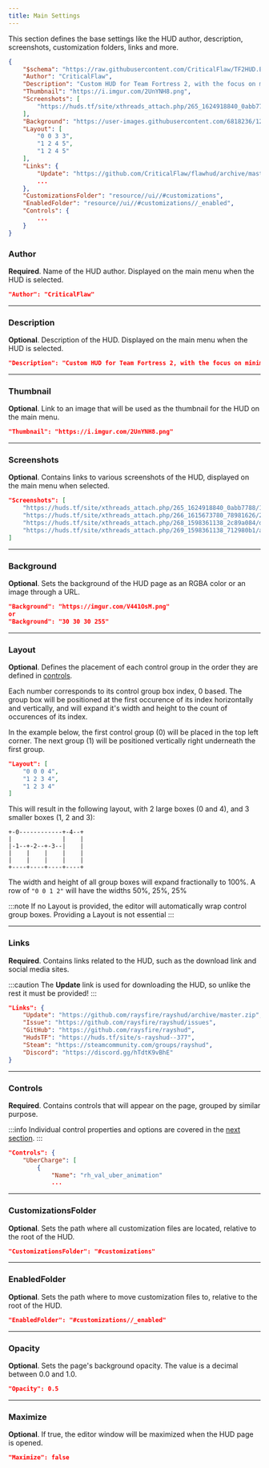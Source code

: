```yaml
---
title: Main Settings
---
```


This section defines the base settings like the HUD author, description, screenshots, customization folders, links and more.

```json
{
	"$schema": "https://raw.githubusercontent.com/CriticalFlaw/TF2HUD.Editor/master/src/TF2HUD.Editor/JSON/Schema/schema.json",
	"Author": "CriticalFlaw",
	"Description": "Custom HUD for Team Fortress 2, with the focus on minimalistic design and dark themed colors.",
	"Thumbnail": "https://i.imgur.com/2UnYNH8.png",
	"Screenshots": [
		"https://huds.tf/site/xthreads_attach.php/265_1624918840_0abb7788/12ebcf7249f0af8372f3ab5a0ac8c74f/20210628180837_1.jpg"
	],
	"Background": "https://user-images.githubusercontent.com/6818236/123523046-34d56600-d68f-11eb-8838-fbf112c45ea7.png",
	"Layout": [
		"0 0 3 3",
		"1 2 4 5",
		"1 2 4 5"
	],
	"Links": {
		"Update": "https://github.com/CriticalFlaw/flawhud/archive/master.zip",
		...
	},
	"CustomizationsFolder": "resource//ui//#customizations",
	"EnabledFolder": "resource//ui//#customizations//_enabled",
	"Controls": {
		...
	}
}
```

### Author

**Required**. Name of the HUD author. Displayed on the main menu when the HUD is selected.

```json
"Author": "CriticalFlaw"
```

---

### Description

**Optional**. Description of the HUD. Displayed on the main menu when the HUD is selected.

```json
"Description": "Custom HUD for Team Fortress 2, with the focus on minimalistic design and dark themed colors."
```

---


### Thumbnail

**Optional**. Link to an image that will be used as the thumbnail for the HUD on the main menu.

```json
"Thumbnail": "https://i.imgur.com/2UnYNH8.png"
```

---

### Screenshots

**Optional**. Contains links to various screenshots of the HUD, displayed on the main menu when selected.

```json
"Screenshots": [
    "https://huds.tf/site/xthreads_attach.php/265_1624918840_0abb7788/12ebcf7249f0af8372f3ab5a0ac8c74f/20210628180837_1.jpg",
    "https://huds.tf/site/xthreads_attach.php/266_1615673780_78981626/2bc3c541513a0c34ee59bf6c763f5529/20210313171549_1.jpg",
    "https://huds.tf/site/xthreads_attach.php/268_1598361138_2c89a084/d42f548731cad1d9703da2df26854ce8/BebP8MR.png",
    "https://huds.tf/site/xthreads_attach.php/269_1598361138_712980b1/a4b1e6feed379517f3cd678a8cbb3db9/gB7GjxF.png"
]
```

---

### Background

**Optional**. Sets the background of the HUD page as an RGBA color or an image through a URL.

```json
"Background": "https://imgur.com/V441OsM.png"
or
"Background": "30 30 30 255"
```

---

### Layout

**Optional**. Defines the placement of each control group in the order they are defined in [controls][docs-controls].

Each number corresponds to its control group box index, 0 based. The group box will be positioned at the first occurence of its index horizontally and vertically, and will expand it's width and height to the count of occurences of its index.

In the example below, the first control group (0) will be placed in the top left corner. The next group (1) will be positioned vertically right underneath the first group.

```json
"Layout": [
	"0 0 0 4",
	"1 2 3 4",
	"1 2 3 4"
]
```

This will result in the following layout, with 2 large boxes (0 and 4), and 3 smaller boxes (1, 2 and 3):

```
+-0------------+-4--+
|              |    |
|-1--+-2--+-3--|    |
|    |    |    |    |
|    |    |    |    |
+----+----+----+----+
```

The width and height of all group boxes will expand fractionally to 100%. A row of `"0 0 1 2"` will have the widths 50%, 25%, 25%

:::note
If no Layout is provided, the editor will automatically wrap control group boxes. Providing a Layout is not essential
:::

---

### Links

**Required**. Contains links related to the HUD, such as the download link and social media sites.

:::caution
The **Update** link is used for downloading the HUD, so unlike the rest it must be provided!
:::

```json
"Links": {
	"Update": "https://github.com/raysfire/rayshud/archive/master.zip",
	"Issue": "https://github.com/raysfire/rayshud/issues",
	"GitHub": "https://github.com/raysfire/rayshud",
	"HudsTF": "https://huds.tf/site/s-rayshud--377",
	"Steam": "https://steamcommunity.com/groups/rayshud",
	"Discord": "https://discord.gg/hTdtK9vBhE"
}
```

---

### Controls

**Required**. Contains controls that will appear on the page, grouped by similar purpose.

:::info
Individual control properties and options are covered in the [next section][docs-controls].
:::

```json
"Controls": {
	"UberCharge": [
		{
			"Name": "rh_val_uber_animation"
			...
```

---

### CustomizationsFolder

**Optional**. Sets the path where all customization files are located, relative to the root of the HUD.

```json
"CustomizationsFolder": "#customizations"
```

---

### EnabledFolder

**Optional**. Sets the path where to move customization files to, relative to the root of the HUD.

```json
"EnabledFolder": "#customizations//_enabled"
```

---

### Opacity

**Optional**. Sets the page's background opacity. The value is a decimal between 0.0 and 1.0.

```json
"Opacity": 0.5
```

---

### Maximize

**Optional**. If true, the editor window will be maximized when the HUD page is opened.

```json
"Maximize": false
```

<!-- MARKDOWN LINKS -->
[docs-controls]: http://www.criticalflaw.ca/TF2HUD.Editor/json/controls/
